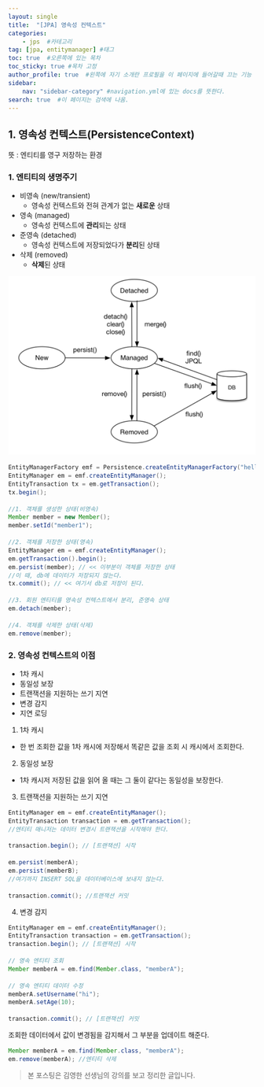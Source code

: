 ```yaml
---
layout: single
title:  "[JPA] 영속성 컨텍스트"
categories: 
    - jps  #카테고리
tag: [jpa, entitymanager] #태그
toc: true  #오른쪽에 있는 목차
toc_sticky: true #목차 고정
author_profile: true  #왼쪽에 자기 소개란 프로필을 이 페이지에 들어갈때 끄는 기능
sidebar:
    nav: "sidebar-category" #navigation.yml에 있는 docs를 뜻한다.
search: true  #이 페이지는 검색에 나옴.
---
```


## 1. 영속성 컨텍스트(PersistenceContext)

뜻 : 엔티티를 영구 저장하는 환경

### 1. 엔티티의 생명주기

- 비영속 (new/transient)
    - 영속성 컨텍스트와 전혀 관계가 없는 **새로운** 상태
- 영속 (managed)
    - 영속성 컨텍스트에 **관리**되는 상태
- 준영속 (detached)
    - 영속성 컨텍스트에 저장되었다가 **분리**된 상태
- 삭제 (removed)
    - **삭제**된 상태

![entityLifeCycle.png](/assets/images/2023-02-12/entityLifeCycle.png)

```java
EntityManagerFactory emf = Persistence.createEntityManagerFactory("hello");
EntityManager em = emf.createEntityManager();
EntityTransaction tx = em.getTransaction();
tx.begin();

//1. 객체를 생성한 상태(비영속)
Member member = new Member();
member.setId("member1");

//2. 객체를 저장한 상태(영속)
EntityManager em = emf.createEntityManager();
em.getTransaction().begin();
em.persist(member); // << 이부분이 객체를 저장한 상태
//이 때, db에 데이터가 저장되지 않는다. 
tx.commit(); // << 여기서 db로 저장이 된다.

//3. 회원 엔티티를 영속성 컨텍스트에서 분리, 준영속 상태
em.detach(member);

//4. 객체를 삭제한 상태(삭제)
em.remove(member);
```

### 2. 영속성 컨텍스트의 이점
- 1차 캐시
- 동일성 보장
- 트랜잭션을 지원하는 쓰기 지연
- 변경 감지
- 지연 로딩

1. 1차 캐시
- 한 번 조회한 값을 1차 캐시에 저장해서 똑같은 값을 조회 시 캐시에서 조회한다.

2. 동일성 보장
- 1차 캐시저 저장된 값을 읽어 올 때는 그 둘이 같다는 동일성을 보장한다.

3. 트랜잭션을 지원하는 쓰기 지연
```java
EntityManager em = emf.createEntityManager();
EntityTransaction transaction = em.getTransaction();
//엔티티 매니저는 데이터 변경시 트랜잭션을 시작해야 한다.

transaction.begin(); // [트랜잭션] 시작

em.persist(memberA);
em.persist(memberB);
//여기까지 INSERT SQL을 데이터베이스에 보내지 않는다.

transaction.commit(); //트랜잭션 커밋
```

4. 변경 감지
```java
EntityManager em = emf.createEntityManager();
EntityTransaction transaction = em.getTransaction();
transaction.begin(); // [트랜잭션] 시작

// 영속 엔티티 조회
Member memberA = em.find(Member.class, "memberA");

// 영속 엔티티 데이터 수정
memberA.setUsername("hi");
memberA.setAge(10);

transaction.commit(); // [트랜잭션] 커밋
```
조회한 데이터에서 값이 변경됨을 감지해서 그 부분을 업데이트 해준다. 

```java
Member memberA = em.find(Member.class, "memberA");
em.remove(memberA); //엔티티 삭제
```



> 본 포스팅은 김영한 선생님의 강의를 보고 정리한 글입니다.